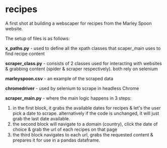 # recipes
A first shot at building a webscaper for recipes from the Marley Spoon website. 

The setup of files is as follows:

**x_paths.py** - used to define all the xpath classes that scaper_main uses to find recipe content

**scraper_class.py** - consists of 2 classes used for interacting with websites & grabbing content (spider & scraper respectively). both rely on selenium

**marleyspoon.csv** - an example of the scraped data

**chromedriver** - used by selenium to scrape in headless Chrome

**scraper_main.py** - where the main logic happens in 3 steps:
1. in the first block, it grabs the available dates for recipes & let's the user pick a date to scrape. alternatively if the code is unchanged, it will just grab the last date available.
2. the second block will navigate to a domain (country), click the date of choice & grab the url of each recipes on that page
3. the third block navigates to each url, grabs the requested content & prepares it for use in a pandas dataframe.


